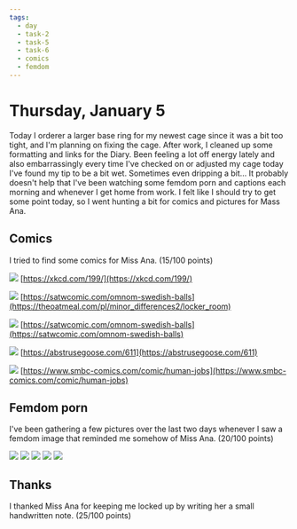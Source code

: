```yaml
---
tags:
  - day
  - task-2
  - task-5
  - task-6
  - comics
  - femdom
---
```


# Thursday, January 5

Today I orderer a larger base ring for my newest cage since it was a bit too tight, and I'm planning on fixing the cage. After work, I cleaned up some formatting and links for the Diary. Been feeling a lot off energy lately and also embarrassingly every time I've checked on or adjusted my cage today I've found my tip to be a bit wet. Sometimes even dripping a bit… It probably doesn't help that I've been watching some femdom porn and captions each morning and whenever I get home from work.
I felt like I should try to get some point today, so I went hunting a bit for comics and pictures for Mass Ana.

## Comics
I tried to find some comics for Miss Ana. (15/100 points)

![](https://imgs.xkcd.com/comics/right_hand_rule.png)
[https://xkcd.com/199/](https://xkcd.com/199/)

![](https://s3.amazonaws.com/theoatmeal-img/comics/minor_differences2/7.png)
[https://satwcomic.com/omnom-swedish-balls](https://theoatmeal.com/pl/minor_differences2/locker_room)

![](https://satwcomic.com/art/omnom-swedish-balls.jpg)
[https://satwcomic.com/omnom-swedish-balls](https://satwcomic.com/omnom-swedish-balls)

![](https://abstrusegoose.com/strips/glorious_tesla_gaming_master_race.png)
[https://abstrusegoose.com/611](https://abstrusegoose.com/611)

![](https://www.smbc-comics.com/comics/1544547685-20181211.png)
[https://www.smbc-comics.com/comic/human-jobs](https://www.smbc-comics.com/comic/human-jobs)

## Femdom porn
I've been gathering a few pictures over the last two days whenever I saw a femdom image that reminded me somehow of Miss Ana. (20/100 points)

![](https://cdn.discordapp.com/attachments/810551417043419170/1060667230104342529/image0.png)
![](https://cdn.discordapp.com/attachments/810551417043419170/1060667230590861502/IMG_6019.jpg)
![](https://i.redd.it/nr1cdhdnn09a1.jpg)
![](https://cdn.discordapp.com/attachments/810551417043419170/1060667230829948959/spiked.jpg)
![](https://cdn.discordapp.com/attachments/810551417043419170/1060667231094198302/trap010.jpg)

## Thanks
I thanked Miss Ana for keeping me locked up by writing her a small handwritten note. (25/100 points)